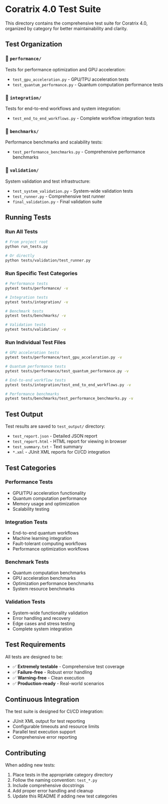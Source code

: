 # Coratrix 4.0 Test Suite

This directory contains the comprehensive test suite for Coratrix 4.0, organized by category for better maintainability and clarity.

## Test Organization

### 📁 `performance/`
Tests for performance optimization and GPU acceleration:
- `test_gpu_acceleration.py` - GPU/TPU acceleration tests
- `test_quantum_performance.py` - Quantum computation performance tests

### 📁 `integration/`
Tests for end-to-end workflows and system integration:
- `test_end_to_end_workflows.py` - Complete workflow integration tests

### 📁 `benchmarks/`
Performance benchmarks and scalability tests:
- `test_performance_benchmarks.py` - Comprehensive performance benchmarks

### 📁 `validation/`
System validation and test infrastructure:
- `test_system_validation.py` - System-wide validation tests
- `test_runner.py` - Comprehensive test runner
- `final_validation.py` - Final validation suite

## Running Tests

### Run All Tests
```bash
# From project root
python run_tests.py

# Or directly
python tests/validation/test_runner.py
```

### Run Specific Test Categories
```bash
# Performance tests
pytest tests/performance/ -v

# Integration tests
pytest tests/integration/ -v

# Benchmark tests
pytest tests/benchmarks/ -v

# Validation tests
pytest tests/validation/ -v
```

### Run Individual Test Files
```bash
# GPU acceleration tests
pytest tests/performance/test_gpu_acceleration.py -v

# Quantum performance tests
pytest tests/performance/test_quantum_performance.py -v

# End-to-end workflow tests
pytest tests/integration/test_end_to_end_workflows.py -v

# Performance benchmarks
pytest tests/benchmarks/test_performance_benchmarks.py -v
```

## Test Output

Test results are saved to `test_output/` directory:
- `test_report.json` - Detailed JSON report
- `test_report.html` - HTML report for viewing in browser
- `test_summary.txt` - Text summary
- `*.xml` - JUnit XML reports for CI/CD integration

## Test Categories

### Performance Tests
- GPU/TPU acceleration functionality
- Quantum computation performance
- Memory usage and optimization
- Scalability testing

### Integration Tests
- End-to-end quantum workflows
- Machine learning integration
- Fault-tolerant computing workflows
- Performance optimization workflows

### Benchmark Tests
- Quantum computation benchmarks
- GPU acceleration benchmarks
- Optimization performance benchmarks
- System resource benchmarks

### Validation Tests
- System-wide functionality validation
- Error handling and recovery
- Edge cases and stress testing
- Complete system integration

## Test Requirements

All tests are designed to be:
- ✅ **Extremely testable** - Comprehensive test coverage
- ✅ **Failure-free** - Robust error handling
- ✅ **Warning-free** - Clean execution
- ✅ **Production-ready** - Real-world scenarios

## Continuous Integration

The test suite is designed for CI/CD integration:
- JUnit XML output for test reporting
- Configurable timeouts and resource limits
- Parallel test execution support
- Comprehensive error reporting

## Contributing

When adding new tests:
1. Place tests in the appropriate category directory
2. Follow the naming convention: `test_*.py`
3. Include comprehensive docstrings
4. Add proper error handling and cleanup
5. Update this README if adding new test categories
